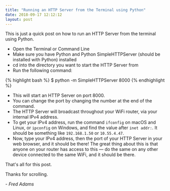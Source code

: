 ```yaml
---
title: "Running an HTTP Server from the Terminal using Python"
date: 2018-09-17 12:12:12
layout: post
---
```


This is just a quick post on how to run an HTTP Server from the terminal using Python.

 - Open the Terminal or Command Line
 - Make sure you have Python and Python SimpleHTTPServer (should be installed with Python) installed
 - cd into the directory you want to start the HTTP Server from
 - Run the following command:

{% highlight bash %}
$ python -m SimpleHTTPServer 8000
{% endhighlight %}

 - This will start an HTTP Server on port 8000.
 - You can change the port by changing the number at the end of the command.
 - The HTTP Server will broadcast throughout your WiFi router, via your internal IPv4 address.
 - To get your IPv4 address, run the command ```ifconfig``` on macOS and Linux, or ```ipconfig``` on Windows, and find the value after ```inet addr:```. It should be something like ```192.168.1.50``` or ```10.55.4.47```.
 - Now, type your IPv4 address, then the port of your HTTP Server in your web browser, and it should be there! The great thing about this is that anyone on your router has access to this &mdash; do the same on any other device connected to the same WiFi, and it should be there.

That's all for this post.

Thanks for scrolling.

*- Fred Adams*
